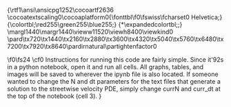 {\rtf1\ansi\ansicpg1252\cocoartf2636
\cocoatextscaling0\cocoaplatform0{\fonttbl\f0\fswiss\fcharset0 Helvetica;}
{\colortbl;\red255\green255\blue255;}
{\*\expandedcolortbl;;}
\margl1440\margr1440\vieww11520\viewh8400\viewkind0
\pard\tx720\tx1440\tx2160\tx2880\tx3600\tx4320\tx5040\tx5760\tx6480\tx7200\tx7920\tx8640\pardirnatural\partightenfactor0

\f0\fs24 \cf0 Instructions for running this code are fairly simple. Since it\'92s in a python notebook, open it and run all cells. All graphs, tables, and images will be saved to wherever the ipynb file is also located. If someone wanted to change the N and dt parameters for the text files that generate a solution to the streetwise velocity PDE, simply change currN and curr_dt at the top of the notebook (cell 3). }
